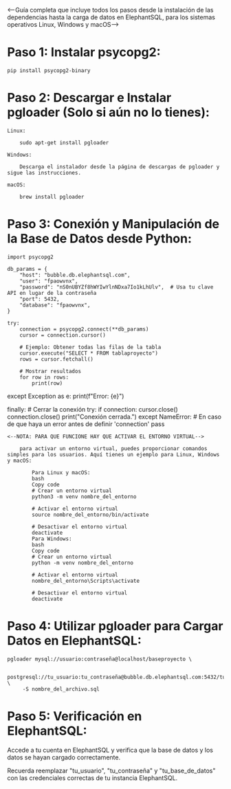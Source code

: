 

<--Guía completa que incluye todos los pasos desde la instalación de las dependencias hasta la carga de datos en ElephantSQL, para los sistemas operativos Linux, Windows y macOS-->

# Paso 1: Instalar psycopg2:

    pip install psycopg2-binary

# Paso 2: Descargar e Instalar pgloader (Solo si aún no lo tienes):
    
    Linux:
        
        sudo apt-get install pgloader
    
    Windows:
        
        Descarga el instalador desde la página de descargas de pgloader y sigue las instrucciones.

    macOS:

        brew install pgloader
    
    
# Paso 3: Conexión y Manipulación de la Base de Datos desde Python:

    import psycopg2

    db_params = {
        "host": "bubble.db.elephantsql.com",
        "user": "fpaowvnx",
        "password": "nS0nUBYZf8hWYIwYlnNDxa7Io1kLhUlv",  # Usa tu clave API en lugar de la contraseña
        "port": 5432,
        "database": "fpaowvnx",
    }

    try:
        connection = psycopg2.connect(**db_params)
        cursor = connection.cursor()

        # Ejemplo: Obtener todas las filas de la tabla
        cursor.execute("SELECT * FROM tablaproyecto")
        rows = cursor.fetchall()

        # Mostrar resultados
        for row in rows:
            print(row)

except Exception as e:
    print(f"Error: {e}")

finally:
    # Cerrar la conexión
    try:
        if connection:
            cursor.close()
            connection.close()
            print("Conexión cerrada.")
    except NameError:
        # En caso de que haya un error antes de definir 'connection'
        pass

    <--NOTA: PARA QUE FUNCIONE HAY QUE ACTIVAR EL ENTORNO VIRTUAL-->

        para activar un entorno virtual, puedes proporcionar comandos simples para los usuarios. Aquí tienes un ejemplo para Linux, Windows y macOS:

            Para Linux y macOS:
            bash
            Copy code
            # Crear un entorno virtual
            python3 -m venv nombre_del_entorno

            # Activar el entorno virtual
            source nombre_del_entorno/bin/activate

            # Desactivar el entorno virtual
            deactivate
            Para Windows:
            bash
            Copy code
            # Crear un entorno virtual
            python -m venv nombre_del_entorno

            # Activar el entorno virtual
            nombre_del_entorno\Scripts\activate

            # Desactivar el entorno virtual
            deactivate


# Paso 4: Utilizar pgloader para Cargar Datos en ElephantSQL:

    pgloader mysql://usuario:contraseña@localhost/baseproyecto \

         postgresql://tu_usuario:tu_contraseña@bubble.db.elephantsql.com:5432/tu_base_de_datos \
         -S nombre_del_archivo.sql

# Paso 5: Verificación en ElephantSQL:

Accede a tu cuenta en ElephantSQL y verifica que la base de datos y los datos se hayan cargado correctamente.

Recuerda reemplazar "tu_usuario", "tu_contraseña" y "tu_base_de_datos" con las credenciales correctas de tu instancia ElephantSQL.